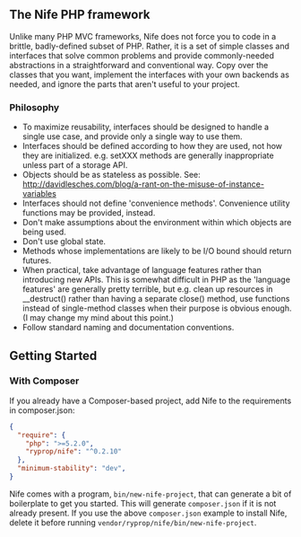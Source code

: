 ## The Nife PHP framework

Unlike many PHP MVC frameworks, Nife does not force you to code in a
brittle, badly-defined subset of PHP.  Rather, it is a set of simple
classes and interfaces that solve common problems and provide
commonly-needed abstractions in a straightforward and conventional
way.  Copy over the classes that you want, implement the interfaces
with your own backends as needed, and ignore the parts that aren't
useful to your project.

### Philosophy

- To maximize reusability, interfaces should be designed to handle a
  single use case, and provide only a single way to use them.
- Interfaces should be defined according to how they are used,
  not how they are initialized.  e.g. setXXX methods are generally
  inappropriate unless part of a storage API.
- Objects should be as stateless as possible.
  See: http://davidlesches.com/blog/a-rant-on-the-misuse-of-instance-variables
- Interfaces should not define 'convenience methods'.
  Convenience utility functions may be provided, instead.
- Don't make assumptions about the environment within which objects
  are being used.
- Don't use global state.
- Methods whose implementations are likely to be I/O bound should
  return futures.
- When practical, take advantage of language features rather than
  introducing new APIs.  This is somewhat difficult in PHP as the
  'language features' are generally pretty terrible, but e.g. clean up
  resources in __destruct() rather than having a separate close()
  method, use functions instead of single-method classes when
  their purpose is obvious enough.
  (I may change my mind about this point.)
- Follow standard naming and documentation conventions.

## Getting Started

### With Composer

If you already have a Composer-based project, add Nife to the requirements in composer.json:

```json
{
  "require": {
    "php": ">=5.2.0",
    "ryprop/nife": "^0.2.10"
  },
  "minimum-stability": "dev",
}
````

Nife comes with a program, ```bin/new-nife-project```,
that can generate a bit of boilerplate to get you started.
This will generate ```composer.json``` if it is not already present.
If you use the above ```composer.json``` example to install Nife,
delete it before running ```vendor/ryprop/nife/bin/new-nife-project```.
